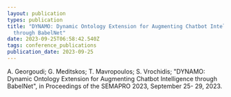 ```yaml
---
layout: publication
types: publication
title: "DYNAMO: Dynamic Ontology Extension for Augmenting Chatbot Intelligence
  through BabelNet"
date: 2023-09-25T06:58:42.540Z
tags: conference_publications
publication_date: 2023-09-25
---
```

<!--StartFragment-->

A. Georgoudi; G. Meditskos; T. Mavropoulos; S. Vrochidis; "DYNAMO: Dynamic Ontology Extension for Augmenting Chatbot Intelligence through BabelNet", in  Proceedings of the SEMAPRO 2023, September 25- 29, 2023.
<!--EndFragment-->